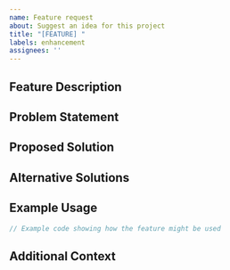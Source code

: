 ```yaml
---
name: Feature request
about: Suggest an idea for this project
title: "[FEATURE] "
labels: enhancement
assignees: ''
---
```


## Feature Description
<!-- A clear and concise description of what feature you'd like to see added. -->

## Problem Statement
<!-- Describe the problem this feature would solve. Ex. I'm always frustrated when [...] -->

## Proposed Solution
<!-- Describe how you think this could be implemented. -->

## Alternative Solutions
<!-- Describe any alternative solutions or features you've considered. -->

## Example Usage
<!-- If applicable, provide a code example of how this feature would be used. -->
```typescript
// Example code showing how the feature might be used
```

## Additional Context
<!-- Add any other context, screenshots, or mockups about the feature request here. -->